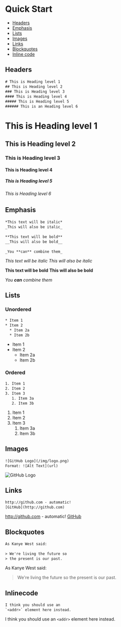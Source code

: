 # Quick Start
* [Headers](#headers)
* [Emphasis](#emphasis)
* [Lists](#lists)
* [Images](#images)
* [Links](#links)
* [Blockquotes](#blockquotes)
* [Inline code](#inlinecode)

## Headers
    # This is Heading level 1
    ## This is Heading level 2
    ### This is Heading level 3
    #### This is Heading level 4
    ##### This is Heading level 5
    ###### This is an Heading level 6

# This is Heading level 1
## This is Heading level 2
### This is Heading level 3
#### This is Heading level 4
##### This is Heading level 5
###### This is Heading level 6

## Emphasis
    *This text will be italic*
    _This will also be italic_

    **This text will be bold**
    __This will also be bold__

    _You **can** combine them_

*This text will be italic*
_This will also be italic_

**This text will be bold**
__This will also be bold__

_You **can** combine them_

## Lists
### Unordered
    * Item 1
    * Item 2
      * Item 2a
      * Item 2b

* Item 1
* Item 2
  * Item 2a
  * Item 2b
### Ordered
    1. Item 1
    2. Item 2
    3. Item 3
       1. Item 3a
       2. Item 3b

1. Item 1
2. Item 2
3. Item 3
   1. Item 3a
   2. Item 3b

## Images
    ![GitHub Logo](/img/logo.png)
    Format: ![Alt Text](url)

![GitHub Logo](/images/logo.png)

## Links
    http://github.com - automatic!
    [GitHub](http://github.com)

http://github.com - automatic!
[GitHub](http://github.com)

## Blockquotes
    As Kanye West said:

    > We're living the future so
    > the present is our past.

As Kanye West said:

> We're living the future so
> the present is our past.

## Inlinecode
    I think you should use an
    `<addr>` element here instead.

I think you should use an
`<addr>` element here instead.

